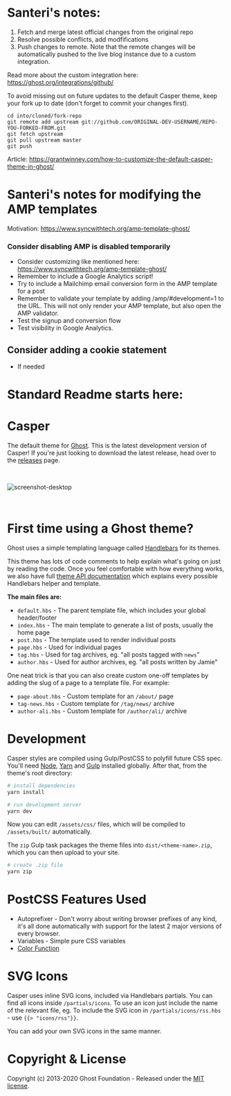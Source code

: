 # Santeri's notes: 

1. Fetch and merge latest official changes from the original repo
2. Resolve possible conflicts, add modfifications
3. Push changes to remote. Note that the remote changes will be automatically pushed to the live blog instance due to a custom integration. 

Read more about the custom integration here: https://ghost.org/integrations/github/

To avoid missing out on future updates to the default Casper theme, keep your fork up to date (don't forget to commit your changes first).

    cd into/cloned/fork-repo
    git remote add upstream git://github.com/ORIGINAL-DEV-USERNAME/REPO-YOU-FORKED-FROM.git
    git fetch upstream
    git pull upstream master
    git push

Article: https://grantwinney.com/how-to-customize-the-default-casper-theme-in-ghost/

# Santeri's notes for modifying the AMP templates

Motivation: https://www.syncwithtech.org/amp-template-ghost/

### Consider disabling AMP is disabled temporarily 

- Consider customizing like mentioned here: https://www.syncwithtech.org/amp-template-ghost/
- Remember to include a Google Analytics script!
- Try to include a Mailchimp email conversion form in the AMP template for a post
- Remember to validate your template by adding /amp/#development=1 to the URL. This will not only render your AMP template, but also open the AMP validator.
- Test the signup and conversion flow
- Test visibility in Google Analytics. 

## Consider adding a cookie statement

- If needed

# Standard Readme starts here: 

# Casper

The default theme for [Ghost](http://github.com/tryghost/ghost/). This is the latest development version of Casper! If you're just looking to download the latest release, head over to the [releases](https://github.com/TryGhost/Casper/releases) page.

&nbsp;

![screenshot-desktop](https://user-images.githubusercontent.com/353959/66987533-40eae100-f0c1-11e9-822e-cbaf38fb8e3f.png)

&nbsp;

# First time using a Ghost theme?

Ghost uses a simple templating language called [Handlebars](http://handlebarsjs.com/) for its themes.

This theme has lots of code comments to help explain what's going on just by reading the code. Once you feel comfortable with how everything works, we also have full [theme API documentation](https://ghost.org/docs/api/handlebars-themes/) which explains every possible Handlebars helper and template.

**The main files are:**

- `default.hbs` - The parent template file, which includes your global header/footer
- `index.hbs` - The main template to generate a list of posts, usually the home page
- `post.hbs` - The template used to render individual posts
- `page.hbs` - Used for individual pages
- `tag.hbs` - Used for tag archives, eg. "all posts tagged with `news`"
- `author.hbs` - Used for author archives, eg. "all posts written by Jamie"

One neat trick is that you can also create custom one-off templates by adding the slug of a page to a template file. For example:

- `page-about.hbs` - Custom template for an `/about/` page
- `tag-news.hbs` - Custom template for `/tag/news/` archive
- `author-ali.hbs` - Custom template for `/author/ali/` archive


# Development

Casper styles are compiled using Gulp/PostCSS to polyfill future CSS spec. You'll need [Node](https://nodejs.org/), [Yarn](https://yarnpkg.com/) and [Gulp](https://gulpjs.com) installed globally. After that, from the theme's root directory:

```bash
# install dependencies
yarn install

# run development server
yarn dev
```

Now you can edit `/assets/css/` files, which will be compiled to `/assets/built/` automatically.

The `zip` Gulp task packages the theme files into `dist/<theme-name>.zip`, which you can then upload to your site.

```bash
# create .zip file
yarn zip
```

# PostCSS Features Used

- Autoprefixer - Don't worry about writing browser prefixes of any kind, it's all done automatically with support for the latest 2 major versions of every browser.
- Variables - Simple pure CSS variables
- [Color Function](https://github.com/postcss/postcss-color-function)


# SVG Icons

Casper uses inline SVG icons, included via Handlebars partials. You can find all icons inside `/partials/icons`. To use an icon just include the name of the relevant file, eg. To include the SVG icon in `/partials/icons/rss.hbs` - use `{{> "icons/rss"}}`.

You can add your own SVG icons in the same manner.


# Copyright & License

Copyright (c) 2013-2020 Ghost Foundation - Released under the [MIT license](LICENSE).

